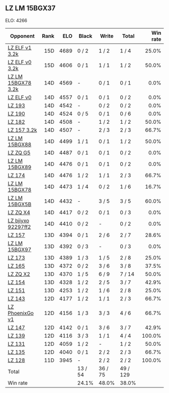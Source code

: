 ## LZ LM 15BGX37 ##

ELO: 4266

Opponent | Rank | ELO | Black | Write | Total | Win rate
---------|-----:|----:|-------|-------|-------|-------:
[LZ ELF v1 3.2k](LZ%20ELF%20v1%203.2k.md) | 15D | 4689 | 0 / 2 | 1 / 2 | 1 / 4 | 25.0%
[LZ ELF v0 3.2k](LZ%20ELF%20v0%203.2k.md) | 15D | 4606 | 0 / 1 | 1 / 1 | 1 / 2 | 50.0%
[LZ LM 15BGX78 3.2k](LZ%20LM%2015BGX78%203.2k.md) | 14D | 4569 | - | 0 / 1 | 0 / 1 | 0.0%
[LZ ELF v0](LZ%20ELF%20v0.md) | 14D | 4557 | 0 / 1 | 0 / 1 | 0 / 2 | 0.0%
[LZ 193](LZ%20193.md) | 14D | 4542 | - | 0 / 2 | 0 / 2 | 0.0%
[LZ 190](LZ%20190.md) | 14D | 4524 | 0 / 5 | 0 / 1 | 0 / 6 | 0.0%
[LZ 182](LZ%20182.md) | 14D | 4508 | - | 1 / 2 | 1 / 2 | 50.0%
[LZ 157 3.2k](LZ%20157%203.2k.md) | 14D | 4507 | - | 2 / 3 | 2 / 3 | 66.7%
[LZ LM 15BGX88](LZ%20LM%2015BGX88.md) | 14D | 4499 | 1 / 1 | 0 / 1 | 1 / 2 | 50.0%
[LZ ZQ G5](LZ%20ZQ%20G5.md) | 14D | 4487 | 0 / 1 | 0 / 1 | 0 / 2 | 0.0%
[LZ LM 15BGX89](LZ%20LM%2015BGX89.md) | 14D | 4476 | 0 / 1 | 0 / 1 | 0 / 2 | 0.0%
[LZ 174](LZ%20174.md) | 14D | 4476 | 1 / 2 | 1 / 1 | 2 / 3 | 66.7%
[LZ LM 15BGX78](LZ%20LM%2015BGX78.md) | 14D | 4473 | 1 / 4 | 0 / 2 | 1 / 6 | 16.7%
[LZ LM 15BGX5B](LZ%20LM%2015BGX5B.md) | 14D | 4432 | - | 3 / 5 | 3 / 5 | 60.0%
[LZ ZQ X4](LZ%20ZQ%20X4.md) | 14D | 4417 | 0 / 2 | 0 / 1 | 0 / 3 | 0.0%
[LZ bjiyxo 92297ff2](LZ%20bjiyxo%2092297ff2.md) | 14D | 4410 | 0 / 2 | - | 0 / 2 | 0.0%
[LZ 157](LZ%20157.md) | 13D | 4394 | 0 / 1 | 2 / 6 | 2 / 7 | 28.6%
[LZ LM 15BGX97](LZ%20LM%2015BGX97.md) | 13D | 4392 | 0 / 3 | - | 0 / 3 | 0.0%
[LZ 173](LZ%20173.md) | 13D | 4389 | 1 / 3 | 1 / 5 | 2 / 8 | 25.0%
[LZ 165](LZ%20165.md) | 13D | 4372 | 0 / 2 | 3 / 6 | 3 / 8 | 37.5%
[LZ ZQ X2](LZ%20ZQ%20X2.md) | 13D | 4370 | 1 / 5 | 6 / 9 | 7 / 14 | 50.0%
[LZ 154](LZ%20154.md) | 13D | 4328 | 1 / 2 | 2 / 5 | 3 / 7 | 42.9%
[LZ 151](LZ%20151.md) | 13D | 4253 | 1 / 2 | 1 / 6 | 2 / 8 | 25.0%
[LZ 143](LZ%20143.md) | 12D | 4177 | 1 / 2 | 1 / 1 | 2 / 3 | 66.7%
[LZ PhoenixGo v1](LZ%20PhoenixGo%20v1.md) | 12D | 4156 | 1 / 3 | 3 / 3 | 4 / 6 | 66.7%
[LZ 147](LZ%20147.md) | 12D | 4142 | 0 / 1 | 3 / 6 | 3 / 7 | 42.9%
[LZ 139](LZ%20139.md) | 12D | 4116 | 3 / 3 | 1 / 1 | 4 / 4 | 100.0%
[LZ 131](LZ%20131.md) | 12D | 4059 | 1 / 2 | - | 1 / 2 | 50.0%
[LZ 135](LZ%20135.md) | 12D | 4040 | 0 / 1 | 2 / 2 | 2 / 3 | 66.7%
[LZ 128](LZ%20128.md) | 11D | 3945 | - | 2 / 2 | 2 / 2 | 100.0%
Total | | | 13 / 54 | 36 / 75 | 49 / 129 | 
Win rate| | | 24.1% | 48.0% | 38.0% | 
